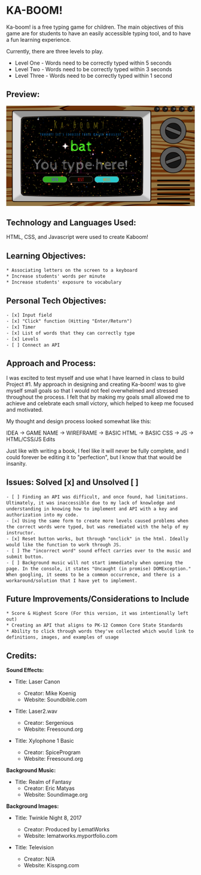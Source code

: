 # **KA-BOOM!**

Ka-boom! is a free typing game for children. The main objectives of this game are for students to have an easily accessible typing tool, and to have a fun learning experience.

Currently, there are three levels to play.

* Level One - Words need to be correctly typed within 5 seconds
* Level Two - Words need to be correctly typed within 3 seconds
* Level Three - Words need to be correctly typed within 1 second

## Preview:
![Image of Ka-Boom](https://github.com/sangchoi/project-one/blob/master/img/screenshot.png)

## Technology and Languages Used:
HTML, CSS, and Javascript were used to create Kaboom!

## Learning Objectives:
    * Associating letters on the screen to a keyboard
    * Increase students' words per minute
    * Increase students' exposure to vocabulary 

## Personal Tech Objectives: 
    - [x] Input field
    - [x] "Click" function (Hitting "Enter/Return")
    - [x] Timer
    - [x] List of words that they can correctly type
    - [x] Levels
    - [ ] Connect an API

## Approach and Process:
I was excited to test myself and use what I have learned in class to build Project #1. My approach in designing and creating Ka-boom! was to give myself small goals so that I would not feel overwhelmed and stressed throughout the process. I felt that by making my goals small allowed me to achieve and celebrate each small victory, which helped to keep me focused and motivated. 

My thought and design process looked somewhat like this:

IDEA -> GAME NAME -> WIREFRAME -> BASIC HTML -> BASIC CSS -> JS -> HTML/CSS/JS Edits

Just like with writing a book, I feel like it will never be fully complete, and I could forever be editing it to "perfection", but I know that that would be insanity. 

## Issues: Solved [x] and Unsolved [ ]

    - [ ] Finding an API was difficult, and once found, had limitations. Ultimately, it was inaccessible due to my lack of knowledge and understanding in knowing how to implement and API with a key and authorization into my code.
    - [x] Using the same form to create more levels caused problems when the correct words were typed, but was remediated with the help of my instructor.
    - [x] Reset button works, but through "onclick" in the html. Ideally would like the function to work through JS.
    - [ ] The "incorrect word" sound effect carries over to the music and submit button.
    - [ ] Background music will not start immediately when opening the page. In the console, it states "Uncaught (in promise) DOMException." When googling, it seems to be a common occurrence, and there is a workaround/solution that I have yet to implement.

## Future Improvements/Considerations to Include

    * Score & Highest Score (For this version, it was intentionally left out)
    * Creating an API that aligns to PK-12 Common Core State Standards
    * Ability to click through words they've collected which would link to definitions, images, and examples of usage

## Credits:

**Sound Effects:**

* Title: Laser Canon
    * Creator: Mike Koenig
    * Website: Soundbible.com

* Title: Laser2.wav
    * Creator: Sergenious
    * Website: Freesound.org

* Title: Xylophone 1 Basic
    * Creator: SpiceProgram
    * Website: Freesound.org

**Background Music:**

* Title: Realm of Fantasy
    * Creator: Eric Matyas
    * Website: Soundimage.org

**Background Images:**

* Title: Twinkle Night 8, 2017
    * Creator: Produced by LematWorks
    * Website: lematworks.myportfolio.com

* Title: Television
    * Creator: N/A
    * Website: Kisspng.com



